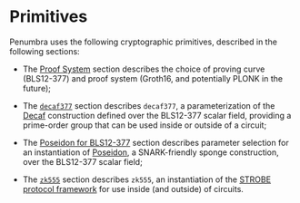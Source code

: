 # Primitives

Penumbra uses the following cryptographic primitives, described in the following sections:

- The [Proof System](./primitives/proofs.md) section describes the choice of proving curve (BLS12-377) and proof system (Groth16, and potentially PLONK in the future);

- The [`decaf377`](./primitives/decaf377.md) section describes `decaf377`, a parameterization of the [Decaf] construction defined over the BLS12-377 scalar field, providing a prime-order group that can be used inside or outside of a circuit;

- The [Poseidon for BLS12-377](./primitives/poseidon.md) section describes parameter selection for an instantiation of [Poseidon], a SNARK-friendly sponge construction, over the BLS12-377 scalar field;

- The [`zk555`](./primitives/strobe.md) section describes `zk555`, an instantiation of the [STROBE protocol framework][strobe] for use inside (and outside) of circuits.

[Decaf]: https://www.shiftleft.org/papers/decaf/
[Poseidon]: https://www.poseidon-hash.info/home
[strobe]: https://strobe.sourceforge.io/